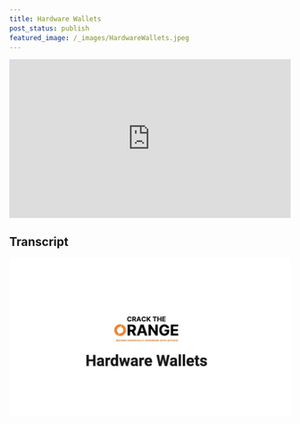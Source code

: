 ```yaml
---
title: Hardware Wallets
post_status: publish
featured_image: /_images/HardwareWallets.jpeg
---
```


<div style="padding:56.25% 0 0 0;position:relative;"><iframe src="https://player.vimeo.com/video/822660888?badge=0&amp;autopause=0&amp;player_id=0&amp;app_id=58479" frameborder="0" allow="autoplay; fullscreen; picture-in-picture" allowfullscreen style="position:absolute;top:0;left:0;width:100%;height:100%;" title="045 Hardware Wallets"></iframe></div>

<div style="margin-bottom:30px;"></div>

## Transcript

![](_images/HardwareWallets.jpeg)
